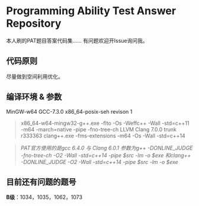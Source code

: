 # Programming Ability Test Answer Repository

本人刷的PAT题目答案代码集......
有问题欢迎开Issue询问我。

## 代码原则

尽量做到空间利用优化。

## 编译环境 & 参数

MinGW-w64 GCC-7.3.0 x86_64-posix-seh revison 1
> x86_64-w64-mingw32-g++.exe -flto -Os -Weffc++ -Wall -std=c++11 -m64 -march=native -pipe -fno-tree-ch
LLVM Clang 7.0.0 trunk r333363
> clang++.exe -fms-extensions -m64 -Os -Wall -std=c++14

> *PAT官方使用的是gcc 6.4.0 与 Clang 6.0.1*
> *参数为g++ -DONLINE_JUDGE -fno-tree-ch -O2 -Wall -std=c++14 -pipe $src -lm -o $exe*
> *和clang++ -DONLINE_JUDGE -O2 -Wall -std=c++14 -pipe $src -lm -o $exe*

## 目前还有问题的题号

**B级**：1034，1035，1062，1073
